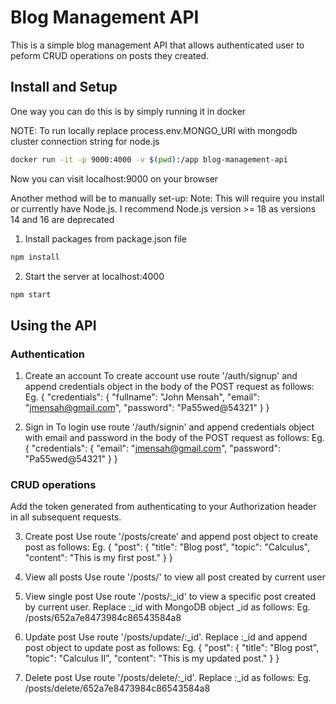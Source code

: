 # Blog Management API
This is a simple blog management API that allows authenticated user to peform CRUD operations on posts they created.

## Install and Setup
One way you can do this is by simply running it in docker

NOTE: To run locally replace process.env.MONGO_URI with mongodb cluster connection string for node.js

```bash
docker run -it -p 9000:4000 -v $(pwd):/app blog-management-api
```
Now you can visit localhost:9000 on your browser


Another method will be to manually set-up:
Note: This will require you install or currently have Node.js. I recommend Node.js version >= 18 as versions 14 and 16 are deprecated 

1. Install packages from package.json file

```bash
npm install
```
2. Start the server at localhost:4000

```bash
npm start
```

## Using the API

### Authentication
1. Create an account
To create account use route '/auth/signup' and append credentials object in the body of the POST request as follows:
Eg. {
    "credentials": {
        "fullname": "John Mensah",
        "email": "jmensah@gmail.com",
        "password": "Pa55wed@54321"
    }
}

2. Sign in
To login use route '/auth/signin' and append credentials object with email and password in the body of the POST request as follows:
Eg. {
    "credentials": {
        "email": "jmensah@gmail.com",
        "password": "Pa55wed@54321"
    }
}



### CRUD operations
Add the token generated from authenticating to your Authorization header in all subsequent requests.

3. Create post
Use route '/posts/create' and append post object to create post as follows:
Eg. {
    "post": {
        "title": "Blog post",
        "topic": "Calculus",
        "content": "This is my first post."
    }
}


4. View all posts
Use route '/posts/' to view all post created by current user

5. View single post
Use route '/posts/:_id' to view a specific post created by current user. Replace :_id with MongoDB object _id as follows:
Eg. /posts/652a7e8473984c86543584a8

6. Update post
Use route '/posts/update/:_id'. Replace :_id and append post object to update post as follows:
Eg. {
    "post": {
        "title": "Blog post",
        "topic": "Calculus II",
        "content": "This is my updated post."
    }
}

7. Delete post
Use route '/posts/delete/:_id'. Replace :_id as follows:
Eg. /posts/delete/652a7e8473984c86543584a8